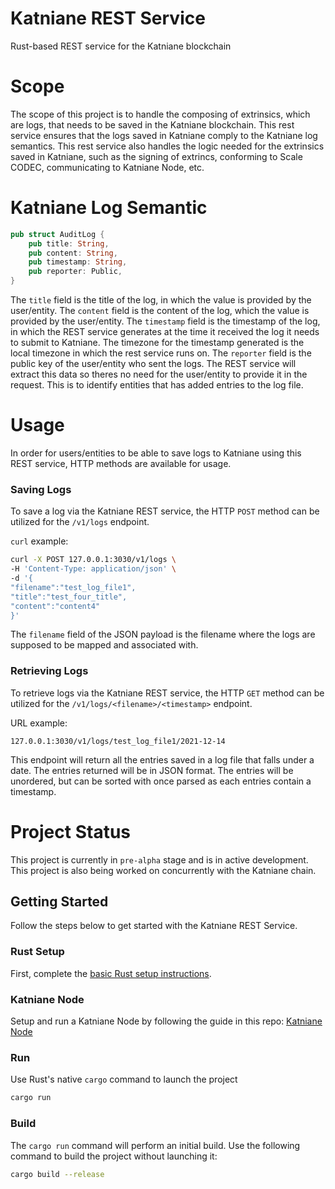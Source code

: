 # Katniane REST Service
Rust-based REST service for the Katniane blockchain

# Scope
The scope of this project is to handle the composing of extrinsics, which are logs, that needs to be 
saved in the Katniane blockchain. This rest service ensures that the logs saved in Katniane
comply to the Katniane log semantics. This rest service also handles the logic needed for the extrinsics
saved in Katniane, such as the signing of extrincs, conforming to Scale CODEC, communicating to Katniane Node, etc.

# Katniane Log Semantic
```rs
pub struct AuditLog {
    pub title: String,
    pub content: String,
    pub timestamp: String,
    pub reporter: Public,
}
```
The `title` field is the title of the log, in which the value is provided by the user/entity.
The `content` field is the content of the log, which the value is provided by the user/entity.
The `timestamp` field is the timestamp of the log, in which the REST service generates at the time it
received the log it needs to submit to Katniane. The timezone for the timestamp generated is the local
timezone in which the rest service runs on.
The `reporter` field is the public key of the user/entity who sent the logs. The REST service will
extract this data so theres no need for the user/entity to provide it in the request. This is to identify
entities that has added entries to the log file.

# Usage
In order for users/entities to be able to save logs to Katniane using this REST service, HTTP methods
are available for usage.

### Saving Logs
To save a log via the Katniane REST service, the HTTP `POST` method 
can be utilized for the `/v1/logs` endpoint.

`curl` example:
```sh
curl -X POST 127.0.0.1:3030/v1/logs \
-H 'Content-Type: application/json' \
-d '{
"filename":"test_log_file1",
"title":"test_four_title",
"content":"content4"
}'
```
The `filename` field of the JSON payload is the filename where the logs are supposed to 
be mapped and associated with. 

### Retrieving Logs
To retrieve logs via the Katniane REST service, the HTTP `GET` method can be utilized 
for the `/v1/logs/<filename>/<timestamp>` endpoint. 

URL example:
```
127.0.0.1:3030/v1/logs/test_log_file1/2021-12-14
```

This endpoint will return all the entries saved in a log file that falls under a date. The entries returned
will be in JSON format. The entries will be unordered, but can be sorted with once parsed as each entries
contain a timestamp.

# Project Status
This project is currently in `pre-alpha` stage and is in active development. This project is also being 
worked on concurrently with the Katniane chain.

## Getting Started

Follow the steps below to get started with the Katniane REST Service.

### Rust Setup

First, complete the [basic Rust setup instructions](./doc/rust-setup.md).

### Katniane Node

Setup and run a Katniane Node by following the guide in this repo: [Katniane Node](https://github.com/ellyrichardson/katniane-node)

### Run

Use Rust's native `cargo` command to launch the project

```sh
cargo run
```

### Build

The `cargo run` command will perform an initial build. Use the following command to build the project
without launching it:

```sh
cargo build --release
```

